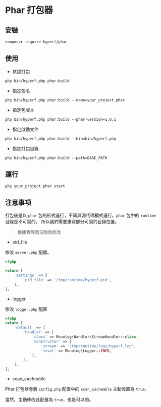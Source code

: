 # Phar 打包器

## 安裝

```bash
composer require hyperf/phar
```

## 使用

- 默認打包

```shell
php bin/hyperf.php phar:build
```

- 指定包名

```shell
php bin/hyperf.php phar:build --name=your_project.phar
```

- 指定包版本

```shell
php bin/hyperf.php phar:build --phar-version=1.0.1
```

- 指定啟動文件

```shell
php bin/hyperf.php phar:build --bin=bin/hyperf.php
```

- 指定打包目錄

```shell
php bin/hyperf.php phar:build --path=BASE_PATH
```

## 運行

```shell
php your_project.phar start
```

## 注意事項

打包後是以 `phar` 包的形式運行，不同與源代碼模式運行，`phar` 包中的 `runtime` 目錄是不可寫的，
所以我們需要重寫部分可寫的目錄位置。

> 根據實際情況酌情修改

- pid_file

修改 `server.php` 配置。

```php
<?php

return [
    'settings' => [
        'pid_file' => '/tmp/runtime/hyperf.pid',
    ],
];
```

- logger

修改 `logger.php` 配置

```php
<?php
return [
    'default' => [
        'handler' => [
            'class' => Monolog\Handler\StreamHandler::class,
            'constructor' => [
                'stream' => '/tmp/runtime/logs/hyperf.log',
                'level' => Monolog\Logger::INFO,
            ],
        ],
    ],
];
```

- scan_cacheable

Phar 打包器會將 `config.php` 配置中的 `scan_cacheable` 主動設置為 `true`。

當然，主動修改此配置為 `true`，也是可以的。
